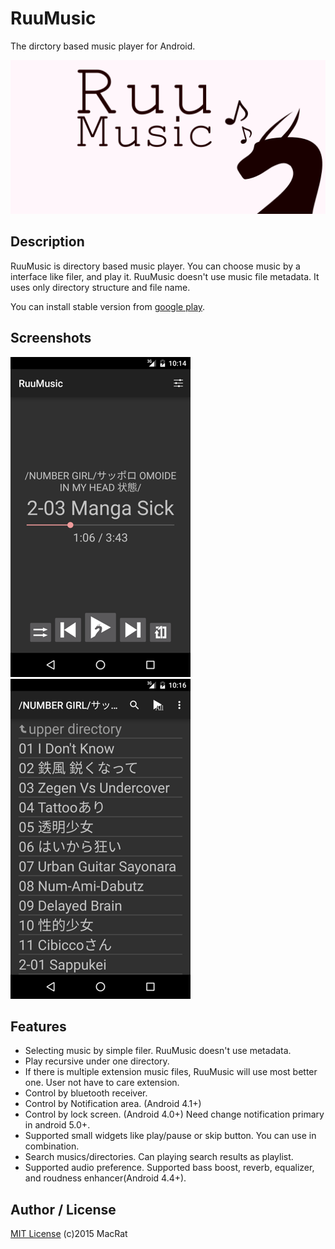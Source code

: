 RuuMusic
========
The dirctory based music player for Android.

![RuuMusic promotion image](designs/promotion.png)

## Description
RuuMusic is directory based music player. You can choose music by a interface like filer, and play it.
RuuMusic doesn't use music file metadata. It uses only directory structure and file name.

You can install stable version from [google play](https://play.google.com/store/apps/details?id=jp.blanktar.ruumusic).

## Screenshots
![player view](screenshots/for-readme/play.png)
![selecting view](screenshots/for-readme/playlists.png)

## Features
* Selecting music by simple filer.
	RuuMusic doesn't use metadata.
* Play recursive under one directory.
* If there is multiple extension music files, RuuMusic will use most better one.
	User not have to care extension.
* Control by bluetooth receiver.
* Control by Notification area. (Android 4.1+)
* Control by lock screen. (Android 4.0+)
	Need change notification primary in android 5.0+.
* Supported small widgets like play/pause or skip button.
	You can use in combination.
* Search musics/directories.
	Can playing search results as playlist.
* Supported audio preference.
	Supported bass boost, reverb, equalizer, and roudness enhancer(Android 4.4+).

## Author / License
[MIT License](http://opensource.org/licenses/mit-license.php) (c)2015 MacRat
